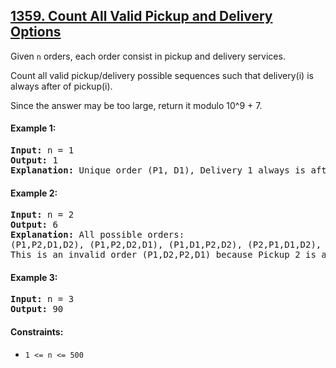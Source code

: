 ## [1359. Count All Valid Pickup and Delivery Options](https://leetcode.com/problems/count-all-valid-pickup-and-delivery-options/)

Given `n` orders, each order consist in pickup and delivery services.

Count all valid pickup/delivery possible sequences such that delivery(i) is always after of pickup(i).

Since the answer may be too large, return it modulo 10^9 + 7.

#### Example 1:

<pre>
<strong>Input:</strong> n = 1
<strong>Output:</strong> 1
<strong>Explanation:</strong> Unique order (P1, D1), Delivery 1 always is after of Pickup 1.
</pre>

#### Example 2:

<pre>
<strong>Input:</strong> n = 2
<strong>Output:</strong> 6
<strong>Explanation:</strong> All possible orders:
(P1,P2,D1,D2), (P1,P2,D2,D1), (P1,D1,P2,D2), (P2,P1,D1,D2), (P2,P1,D2,D1) and (P2,D2,P1,D1).
This is an invalid order (P1,D2,P2,D1) because Pickup 2 is after of Delivery 2.
</pre>

#### Example 3:

<pre>
<strong>Input:</strong> n = 3
<strong>Output:</strong> 90
</pre>

#### Constraints:

-   `1 <= n <= 500`
